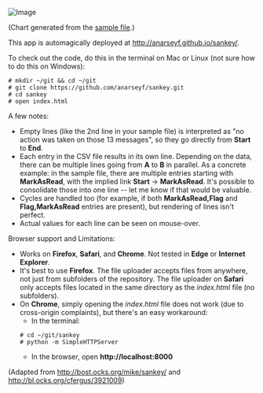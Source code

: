 ![Image](screenshots/sankey-sample-1.png)

(Chart generated from the [sample file](sample.csv).)

This app is automagically deployed at http://anarseyf.github.io/sankey/.

To check out the code, do this in the terminal on Mac or Linux (not sure how to do this on Windows):

```
# mkdir ~/git && cd ~/git
# git clone https://github.com/anarseyf/sankey.git
# cd sankey
# open index.html
```

A few notes:

* Empty lines (like the 2nd line in your sample file) is interpreted as "no action was taken on those 13 messages", so they go directly from **Start** to **End**.
* Each entry in the CSV file results in its own line. Depending on the data, there can be multiple lines going from **A** to **B** in parallel. As a concrete example: in the sample file, there are multiple entries starting with **MarkAsRead**, with the implied link **Start** -> **MarkAsRead**. It's possible to consolidate those into one line -- let me know if that would be valuable.
* Cycles are handled too (for example, if both **MarkAsRead,Flag** and **Flag,MarkAsRead** entries are present), but rendering of lines isn't perfect.
* Actual values for each line can be seen on mouse-over.

Browser support and Limitations:

* Works on **Firefox**, **Safari**, and **Chrome**. Not tested in **Edge** or **Internet Explorer**. 
* It's best to use **Firefox**. The file uploader accepts files from anywhere, not just from subfolders of the repository. The file uploader on **Safari** only accepts files located in the same directory as the *index.html* file (no subfolders).
* On **Chrome**, simply opening the *index.html* file does not work (due to cross-origin complaints), but there's an easy workaround:
  * In the terminal:
  ```
  # cd ~/git/sankey
  # python -m SimpleHTTPServer
  ```
  * In the browser, open **http://localhost:8000**

(Adapted from http://bost.ocks.org/mike/sankey/ and http://bl.ocks.org/cfergus/3921009)
